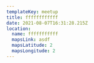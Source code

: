 ```yaml
---
templateKey: meetup
title: ffffffffffff
date: 2021-08-07T16:31:28.215Z
location:
  name: fffffffffff
  mapsLink: asdf
  mapsLatitude: 2
  mapsLongitude: 2
---
```

